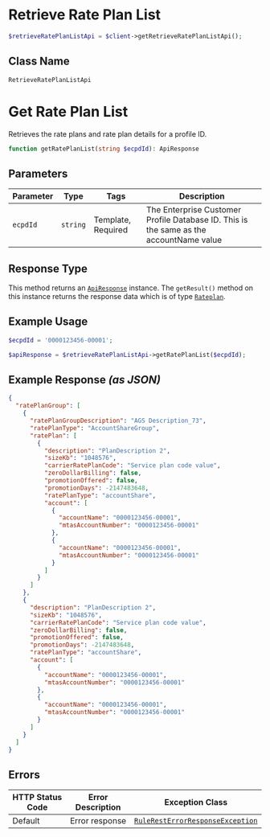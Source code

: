# Retrieve Rate Plan List

```php
$retrieveRatePlanListApi = $client->getRetrieveRatePlanListApi();
```

## Class Name

`RetrieveRatePlanListApi`


# Get Rate Plan List

Retrieves the rate plans and rate plan details for a profile ID.

```php
function getRatePlanList(string $ecpdId): ApiResponse
```

## Parameters

| Parameter | Type | Tags | Description |
|  --- | --- | --- | --- |
| `ecpdId` | `string` | Template, Required | The Enterprise Customer Profile Database ID. This is the same as the accountName value |

## Response Type

This method returns an [`ApiResponse`](../../doc/api-response.md) instance. The `getResult()` method on this instance returns the response data which is of type [`Rateplan`](../../doc/models/rateplan.md).

## Example Usage

```php
$ecpdId = '0000123456-00001';

$apiResponse = $retrieveRatePlanListApi->getRatePlanList($ecpdId);
```

## Example Response *(as JSON)*

```json
{
  "ratePlanGroup": [
    {
      "ratePlanGroupDescription": "AGS Description_73",
      "ratePlanType": "AccountShareGroup",
      "ratePlan": [
        {
          "description": "PlanDescription 2",
          "sizeKb": "1048576",
          "carrierRatePlanCode": "Service plan code value",
          "zeroDollarBilling": false,
          "promotionOffered": false,
          "promotionDays": -2147483648,
          "ratePlanType": "accountShare",
          "account": [
            {
              "accountName": "0000123456-00001",
              "mtasAccountNumber": "0000123456-00001"
            },
            {
              "accountName": "0000123456-00001",
              "mtasAccountNumber": "0000123456-00001"
            }
          ]
        }
      ]
    },
    {
      "description": "PlanDescription 2",
      "sizeKb": "1048576",
      "carrierRatePlanCode": "Service plan code value",
      "zeroDollarBilling": false,
      "promotionOffered": false,
      "promotionDays": -2147483648,
      "ratePlanType": "accountShare",
      "account": [
        {
          "accountName": "0000123456-00001",
          "mtasAccountNumber": "0000123456-00001"
        },
        {
          "accountName": "0000123456-00001",
          "mtasAccountNumber": "0000123456-00001"
        }
      ]
    }
  ]
}
```

## Errors

| HTTP Status Code | Error Description | Exception Class |
|  --- | --- | --- |
| Default | Error response | [`RuleRestErrorResponseException`](../../doc/models/rule-rest-error-response-exception.md) |

